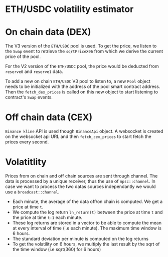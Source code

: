 # ETH/USDC volatility estimator

# On chain data (DEX)

The V3 version of the `ETH/USDC` pool is used. To get the price, we listen to the `Swap` event to retrieve the `sqrtPriceX96` from which we derive the current price of the pool.

For the V2 version of the `ETH/USDC` pool, the price would be deducted from `reserve0` and `reserve1` data.

To add a new on chain `ETH/USDC` V3 pool to listen to, a new `Pool` object needs to be initialized with the address of the pool smart contract address. Then the `fetch_dex_prices` is called on this new object to start listening to contract's `Swap` events.


# Off chain data (CEX)

`Binance kline` API is used though `BinanceApi` object. A websocket is created on the websocket api URL and then `fetch_cex_prices` to start fetch the prices every second.


# Volatitlity

Prices from on chain and off chain sources are sent through channel. The data is processed by a unique receiver, thus the use of `mpsc::channel`. In case we want to process the two datas sources independantly we would use a `broadcast::channel`.

* Each minute, the average of the data off/on chain is computed. We get a price at time `t`.
* We compute the log return `ln_return(t)` between the price at time `t` and the price at time `t-1` each minute.
* These log returns are stored in a vector to be able to compute the mean at every interval of time (i.e each minute). The maximum time window is 6 hours.
* The standard deviation per minute is computed on the log returns
*  To get the volatility on 6 hours, we multiply the last result by the sqrt of the time window (i.e sqrt(360) for 6 hours)

